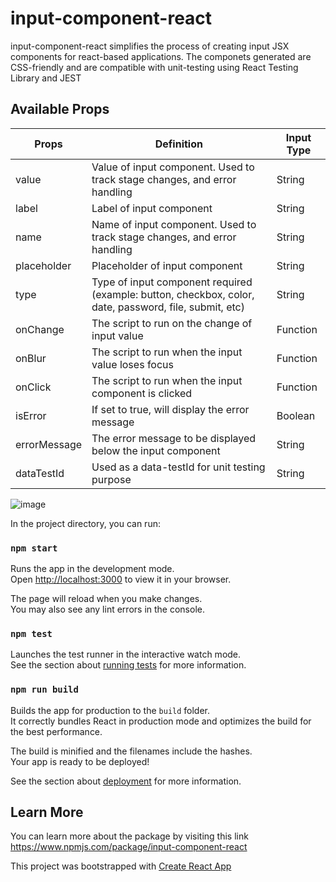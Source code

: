 # input-component-react
input-component-react simplifies the process of creating input JSX components for react-based applications. The componets generated are CSS-friendly and are compatible with unit-testing using React Testing Library and JEST


## Available Props 


| Props        	| Definition                                                                                             	| Input Type 	|
|--------------	|--------------------------------------------------------------------------------------------------------	|------------	|
| value        	| Value of input component. Used to track stage changes, and error handling                              	| String     	|
| label        	| Label of input component                                                                               	| String     	|
| name         	| Name of input component. Used to track stage changes, and error handling                               	| String     	|
| placeholder  	| Placeholder of input component                                                                         	| String     	|
| type         	| Type of input component required (example: button, checkbox, color, date, password, file, submit, etc) 	| String     	|
| onChange     	| The script to run on the change of input value                                                         	| Function   	|
| onBlur       	| The script to run when the input value loses focus                                                     	| Function   	|
| onClick      	| The script to run when the input component is clicked                                                  	| Function   	|
| isError      	| If set to true, will display the error message                                                         	| Boolean    	|
| errorMessage 	| The error message to be displayed below the input component                                            	| String     	|
| dataTestId   	| Used as a data-testId for unit testing purpose                                                         	| String     	|

![image](https://user-images.githubusercontent.com/32457437/197393567-332eba27-821e-4171-8653-22982c931c8d.png)


In the project directory, you can run:

### `npm start`

Runs the app in the development mode.\
Open [http://localhost:3000](http://localhost:3000) to view it in your browser.

The page will reload when you make changes.\
You may also see any lint errors in the console.

### `npm test`

Launches the test runner in the interactive watch mode.\
See the section about [running tests](https://facebook.github.io/create-react-app/docs/running-tests) for more information.

### `npm run build`

Builds the app for production to the `build` folder.\
It correctly bundles React in production mode and optimizes the build for the best performance.

The build is minified and the filenames include the hashes.\
Your app is ready to be deployed!

See the section about [deployment](https://facebook.github.io/create-react-app/docs/deployment) for more information.

## Learn More

You can learn more about the package by visiting this link https://www.npmjs.com/package/input-component-react

This project was bootstrapped with [Create React App](https://github.com/facebook/create-react-app)
